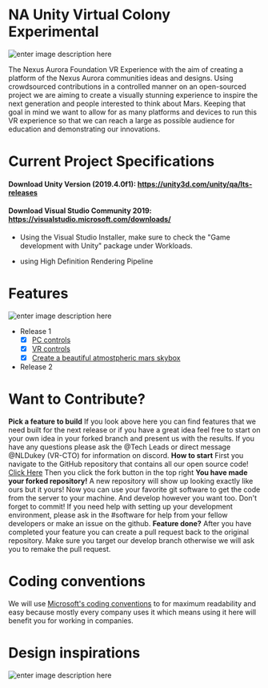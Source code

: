 # NA Unity Virtual Colony Experimental

![enter image description here](http://h2847766.stratoserver.net/pydio/public/292cda38e/dl/SpaceSuit-CaliD-Banner.png?ct=true)

The Nexus Aurora Foundation VR Experience with the aim of creating a platform of the Nexus Aurora communities ideas and designs. Using crowdsourced contributions in a controlled manner on an open-sourced project we are aiming to create a visually stunning experience to inspire the next generation and people interested to think about Mars. Keeping that goal in mind we want to allow for as many platforms and devices to run this VR experience so that we can reach a large as possible audience for education and demonstrating our innovations.

# Current Project Specifications
#### Download Unity Version (2019.4.0f1): https://unity3d.com/unity/qa/lts-releases
#### Download Visual Studio Community 2019: https://visualstudio.microsoft.com/downloads/
- Using the Visual Studio Installer, make sure to check the "Game development with Unity" package under Workloads.

- using High Definition Rendering Pipeline

# Features 
![enter image description here](https://media.discordapp.net/attachments/713435730109792327/719644547876913152/unknown.png?width=1061&height=531)
 - Release 1
	 - [x] [PC controls](https://github.com/Nexus-Aurora/vr-unity-demo/issues/12)
	 - [x] [VR controls](https://github.com/Nexus-Aurora/vr-unity-demo/issues/7)
	 - [x] [Create a beautiful atmostpheric mars skybox](https://github.com/Nexus-Aurora/vr-unity-demo/issues/11)
 - Release 2

# Want to Contribute?
**Pick a feature to build** If you look above here you can find features that we need built for the next release or if you have a great idea feel free to start on your own idea in your forked branch and present us with the results. If you have any questions please ask the @Tech Leads or direct message @NLDukey (VR-CTO) for information on discord. 
**How to start** First you navigate to the GitHub repository that contains all our open source code! [ Click Here](https://github.com/Nexus-Aurora/na-unity-virtual-colony-experimental/tree/develop "https://github.com/Nexus-Aurora/na-unity-virtual-colony-experimental/tree/develop") Then you click the fork button in the top right 
**You have made your forked repository!** A new repository will show up looking exactly like ours but it yours! Now you can use your favorite git software to get the code from the server to your machine. And develop however you want too. Don't forget to commit! If you need help with setting up your development environment, please ask in the #software for help from your fellow developers or make an issue on the github. 
**Feature done?** After you have completed your feature you can create a pull request back to the original repository. Make sure you target our develop branch otherwise we will ask you to remake the pull request.
# Coding conventions
We will use [Microsoft's coding conventions](<https://github.com/ktaranov/naming-convention/blob/master/C%23 Coding Standards and Naming Conventions.md>) to for maximum readability and easy because mostly every company uses it which means using it here will benefit you for working in companies. 
# Design inspirations
![enter image description here](http://h2847766.stratoserver.net/pydio/public/69fe889fd/dl/Social-Media-Post-Suggestion.png?ct=true)
